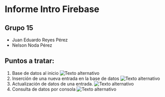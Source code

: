 
# Informe Intro Firebase

## Grupo 15
* Juan Eduardo Reyes Pérez
* Nelson Noda Pérez 

## Puntos a tratar: 
1. Base de datos al inicio
![Texto alternativo]()
2. Inserción de una nueva entrada en la base de datos
![Texto alternativo]()
3. Actualización de datos de una entrada.
![Texto alternativo]()
4. Consulta de datos por consola
![Texto alternativo]()
